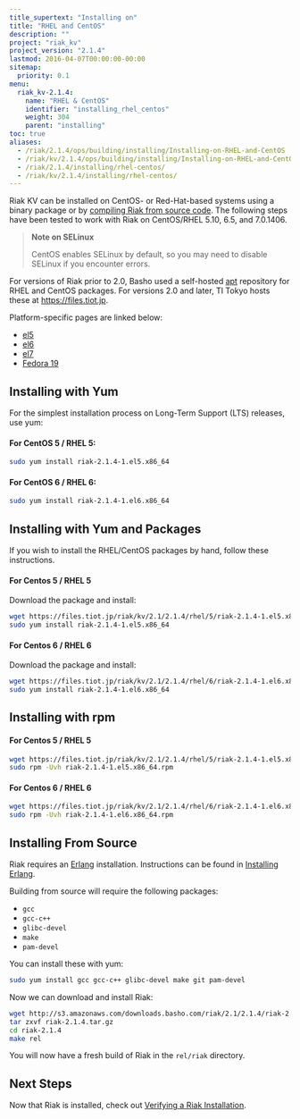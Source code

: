 ```yaml
---
title_supertext: "Installing on"
title: "RHEL and CentOS"
description: ""
project: "riak_kv"
project_version: "2.1.4"
lastmod: 2016-04-07T00:00:00-00:00
sitemap:
  priority: 0.1
menu:
  riak_kv-2.1.4:
    name: "RHEL & CentOS"
    identifier: "installing_rhel_centos"
    weight: 304
    parent: "installing"
toc: true
aliases:
  - /riak/2.1.4/ops/building/installing/Installing-on-RHEL-and-CentOS
  - /riak/kv/2.1.4/ops/building/installing/Installing-on-RHEL-and-CentOS
  - /riak/2.1.4/installing/rhel-centos/
  - /riak/kv/2.1.4/installing/rhel-centos/
---
```


[install source index]: {{<baseurl>}}riak/kv/2.1.4/setup/installing/source
[install source erlang]: {{<baseurl>}}riak/kv/2.1.4/setup/installing/source/erlang
[install verify]: {{<baseurl>}}riak/kv/2.1.4/setup/installing/verify

Riak KV can be installed on CentOS- or Red-Hat-based systems using a binary
package or by [compiling Riak from source code][install source index]. The following steps have been tested to work with Riak on
CentOS/RHEL 5.10, 6.5, and 7.0.1406.

> **Note on SELinux**
>
> CentOS enables SELinux by default, so you may need to disable SELinux if
you encounter errors.

For versions of Riak prior to 2.0, Basho used a self-hosted
[apt](http://en.wikipedia.org/wiki/Advanced_Packaging_Tool) repository
for RHEL and CentOS packages. For versions 2.0 and later, TI Tokyo hosts these at https://files.tiot.jp.

Platform-specific pages are linked below:

* [el5](https://files.tiot.jp/riak/kv/2.1/2.1.4/rhel/5/riak-2.1.4-1.el5.x86_64.rpm)
* [el6](https://files.tiot.jp/riak/kv/2.1/2.1.4/rhel/6/riak-2.1.4-1.el6.x86_64.rpm)
* [el7](https://files.tiot.jp/riak/kv/2.1/2.1.4/rhel/7/riak-2.1.4-1.el7.centos.x86_64.rpm)
* [Fedora 19](https://files.tiot.jp/riak/kv/2.1/2.1.4/fedora/19/riak-2.1.4-1.fc19.x86_64.rpm)

## Installing with Yum

For the simplest installation process on Long-Term Support (LTS)
releases, use yum:

#### For CentOS 5 / RHEL 5:

```bash
sudo yum install riak-2.1.4-1.el5.x86_64
```

#### For CentOS 6 / RHEL 6:

```bash
sudo yum install riak-2.1.4-1.el6.x86_64
```

## Installing with Yum and Packages

If you wish to install the RHEL/CentOS packages by hand, follow these
instructions.

#### For Centos 5 / RHEL 5

Download the package and install:

```bash
wget https://files.tiot.jp/riak/kv/2.1/2.1.4/rhel/5/riak-2.1.4-1.el5.x86_64.rpm
sudo yum install riak-2.1.4-1.el5.x86_64
```

#### For Centos 6 / RHEL 6

Download the package and install:

```bash
wget https://files.tiot.jp/riak/kv/2.1/2.1.4/rhel/6/riak-2.1.4-1.el6.x86_64.rpm
sudo yum install riak-2.1.4-1.el6.x86_64
```

## Installing with rpm

#### For Centos 5 / RHEL 5

```bash
wget https://files.tiot.jp/riak/kv/2.1/2.1.4/rhel/5/riak-2.1.4-1.el5.x86_64.rpm
sudo rpm -Uvh riak-2.1.4-1.el5.x86_64.rpm
```

#### For Centos 6 / RHEL 6

```bash
wget https://files.tiot.jp/riak/kv/2.1/2.1.4/rhel/6/riak-2.1.4-1.el6.x86_64.rpm
sudo rpm -Uvh riak-2.1.4-1.el6.x86_64.rpm
```

## Installing From Source

Riak requires an [Erlang](http://www.erlang.org/) installation.
Instructions can be found in [Installing Erlang][install source erlang].

Building from source will require the following packages:

* `gcc`
* `gcc-c++`
* `glibc-devel`
* `make`
* `pam-devel`

You can install these with yum:

```bash
sudo yum install gcc gcc-c++ glibc-devel make git pam-devel
```

Now we can download and install Riak:

```bash
wget http://s3.amazonaws.com/downloads.basho.com/riak/2.1/2.1.4/riak-2.1.4.tar.gz
tar zxvf riak-2.1.4.tar.gz
cd riak-2.1.4
make rel
```

You will now have a fresh build of Riak in the `rel/riak` directory.

## Next Steps

Now that Riak is installed, check out [Verifying a Riak Installation][install verify].
